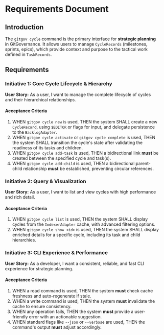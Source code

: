 # Requirements Document

## Introduction

The `gitgov cycle` command is the primary interface for **strategic planning** in GitGovernance. It allows users to manage `CycleRecords` (milestones, sprints, epics), which provide context and purpose to the tactical work defined in `TaskRecords`.

## Requirements

### Initiative 1: Core Cycle Lifecycle & Hierarchy

**User Story:** As a user, I want to manage the complete lifecycle of cycles and their hierarchical relationships.

#### Acceptance Criteria

1.  WHEN `gitgov cycle new` is used, THEN the system SHALL create a new `CycleRecord`, using `$EDITOR` or flags for input, and delegate persistence to the `BacklogAdapter`.
2.  WHEN `gitgov cycle activate` or `gitgov cycle complete` is used, THEN the system SHALL transition the cycle's state after validating the readiness of its tasks and children.
3.  WHEN `gitgov cycle add-task` is used, THEN a bidirectional link **must** be created between the specified cycle and task(s).
4.  WHEN `gitgov cycle add-child` is used, THEN a bidirectional parent-child relationship **must** be established, preventing circular references.

### Initiative 2: Query & Visualization

**User Story:** As a user, I want to list and view cycles with high performance and rich detail.

#### Acceptance Criteria

1.  WHEN `gitgov cycle list` is used, THEN the system SHALL display cycles from the `IndexerAdapter` cache, with advanced filtering options.
2.  WHEN `gitgov cycle show <id>` is used, THEN the system SHALL display enriched details for a specific cycle, including its task and child hierarchies.

### Initiative 3: CLI Experience & Performance

**User Story:** As a developer, I want a consistent, reliable, and fast CLI experience for strategic planning.

#### Acceptance Criteria

1.  WHEN a read command is used, THEN the system **must** check cache freshness and auto-regenerate if stale.
2.  WHEN a write command is used, THEN the system **must** invalidate the cache to ensure consistency.
3.  WHEN any operation fails, THEN the system **must** provide a user-friendly error with an actionable suggestion.
4.  WHEN standard flags like `--json` or `--verbose` are used, THEN the command's output **must** adjust accordingly.

